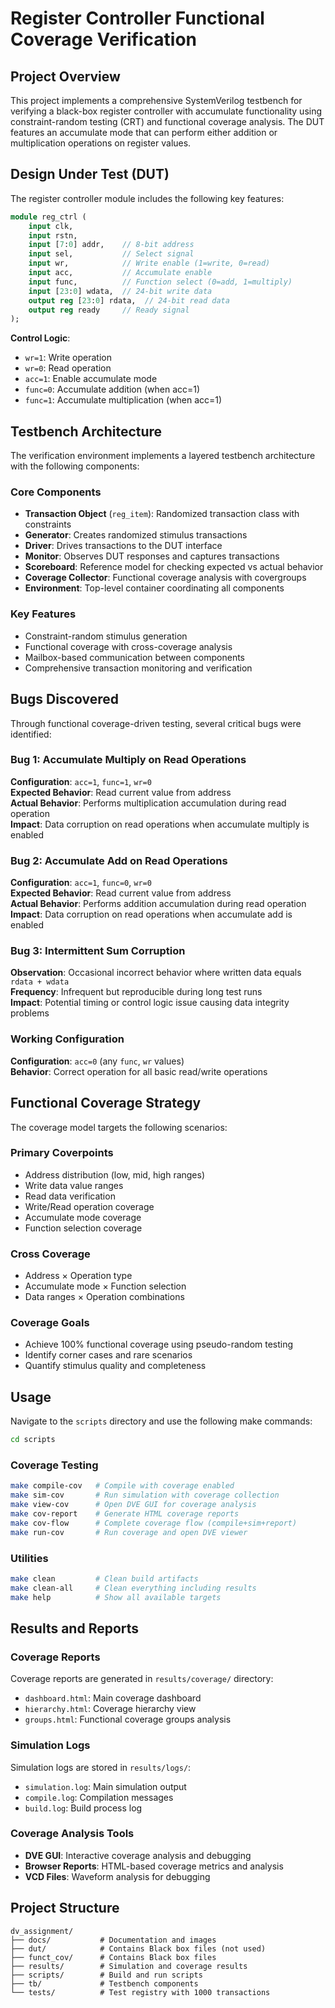 # Register Controller Functional Coverage Verification

## Project Overview

This project implements a comprehensive SystemVerilog testbench for verifying a black-box register controller with accumulate functionality using constraint-random testing (CRT) and functional coverage analysis. The DUT features an accumulate mode that can perform either addition or multiplication operations on register values.



## Design Under Test (DUT)

The register controller module includes the following key features:

```systemverilog
module reg_ctrl (
    input clk,
    input rstn,
    input [7:0] addr,    // 8-bit address
    input sel,           // Select signal
    input wr,            // Write enable (1=write, 0=read)
    input acc,           // Accumulate enable
    input func,          // Function select (0=add, 1=multiply)
    input [23:0] wdata,  // 24-bit write data
    output reg [23:0] rdata,  // 24-bit read data
    output reg ready     // Ready signal
);
```

**Control Logic**:
- `wr=1`: Write operation
- `wr=0`: Read operation  
- `acc=1`: Enable accumulate mode
- `func=0`: Accumulate addition (when acc=1)
- `func=1`: Accumulate multiplication (when acc=1)

## Testbench Architecture

The verification environment implements a layered testbench architecture with the following components:

### Core Components
- **Transaction Object** (`reg_item`): Randomized transaction class with constraints
- **Generator**: Creates randomized stimulus transactions
- **Driver**: Drives transactions to the DUT interface
- **Monitor**: Observes DUT responses and captures transactions
- **Scoreboard**: Reference model for checking expected vs actual behavior
- **Coverage Collector**: Functional coverage analysis with covergroups
- **Environment**: Top-level container coordinating all components

### Key Features
- Constraint-random stimulus generation
- Functional coverage with cross-coverage analysis
- Mailbox-based communication between components
- Comprehensive transaction monitoring and verification

## Bugs Discovered

Through functional coverage-driven testing, several critical bugs were identified:

### Bug 1: Accumulate Multiply on Read Operations
**Configuration**: `acc=1`, `func=1`, `wr=0`  
**Expected Behavior**: Read current value from address  
**Actual Behavior**: Performs multiplication accumulation during read operation  
**Impact**: Data corruption on read operations when accumulate multiply is enabled

### Bug 2: Accumulate Add on Read Operations  
**Configuration**: `acc=1`, `func=0`, `wr=0`  
**Expected Behavior**: Read current value from address  
**Actual Behavior**: Performs addition accumulation during read operation  
**Impact**: Data corruption on read operations when accumulate add is enabled

### Bug 3: Intermittent Sum Corruption
**Observation**: Occasional incorrect behavior where written data equals `rdata + wdata`  
**Frequency**: Infrequent but reproducible during long test runs  
**Impact**: Potential timing or control logic issue causing data integrity problems

### Working Configuration
**Configuration**: `acc=0` (any `func`, `wr` values)  
**Behavior**: Correct operation for all basic read/write operations

## Functional Coverage Strategy

The coverage model targets the following scenarios:

### Primary Coverpoints
- Address distribution (low, mid, high ranges)
- Write data value ranges
- Read data verification  
- Write/Read operation coverage
- Accumulate mode coverage
- Function selection coverage

### Cross Coverage
- Address × Operation type
- Accumulate mode × Function selection
- Data ranges × Operation combinations

### Coverage Goals
- Achieve 100% functional coverage using pseudo-random testing
- Identify corner cases and rare scenarios
- Quantify stimulus quality and completeness

## Usage

Navigate to the `scripts` directory and use the following make commands:
```bash
cd scripts
```


### Coverage Testing

```bash
make compile-cov   # Compile with coverage enabled
make sim-cov       # Run simulation with coverage collection
make view-cov      # Open DVE GUI for coverage analysis
make cov-report    # Generate HTML coverage reports
make cov-flow      # Complete coverage flow (compile+sim+report)
make run-cov       # Run coverage and open DVE viewer
```

### Utilities

```bash
make clean         # Clean build artifacts
make clean-all     # Clean everything including results
make help          # Show all available targets
```

## Results and Reports

### Coverage Reports
Coverage reports are generated in `results/coverage/` directory:
- `dashboard.html`: Main coverage dashboard
- `hierarchy.html`: Coverage hierarchy view
- `groups.html`: Functional coverage groups analysis

### Simulation Logs
Simulation logs are stored in `results/logs/`:
- `simulation.log`: Main simulation output
- `compile.log`: Compilation messages
- `build.log`: Build process log

### Coverage Analysis Tools
- **DVE GUI**: Interactive coverage analysis and debugging
- **Browser Reports**: HTML-based coverage metrics and analysis
- **VCD Files**: Waveform analysis for debugging

## Project Structure

```
dv_assignment/
├── docs/           # Documentation and images
├── dut/            # Contains Black box files (not used)
├── funct_cov/      # Contains Black box files
├── results/        # Simulation and coverage results
├── scripts/        # Build and run scripts
├── tb/             # Testbench components
└── tests/          # Test registry with 1000 transactions
```
